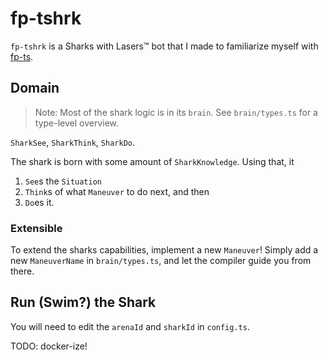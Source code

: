 # fp-tshrk

`fp-tshrk` is a Sharks with Lasers™ bot that I made to familiarize myself with [fp-ts](https://gcanti.github.io/fp-ts/).

## Domain

> Note: Most of the shark logic is in its `brain`. See `brain/types.ts` for a type-level overview.

`SharkSee`, `SharkThink`, `SharkDo`.

The shark is born with some amount of `SharkKnowledge`. Using that, it

1. `See`s the `Situation`
1. `Think`s of what `Maneuver` to do next, and then
1. `Do`es it.

### Extensible

To extend the sharks capabilities, implement a new `Maneuver`! Simply add a new `ManeuverName` in `brain/types.ts`, and let the compiler guide you from there.

## Run (Swim?) the Shark

You will need to edit the `arenaId` and `sharkId` in `config.ts`.

TODO: docker-ize!
